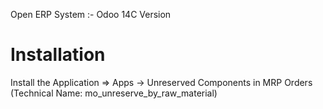 Open ERP System :- Odoo 14C Version 

Installation 
============
Install the Application => Apps -> Unreserved Components in MRP Orders (Technical Name: mo_unreserve_by_raw_material)
